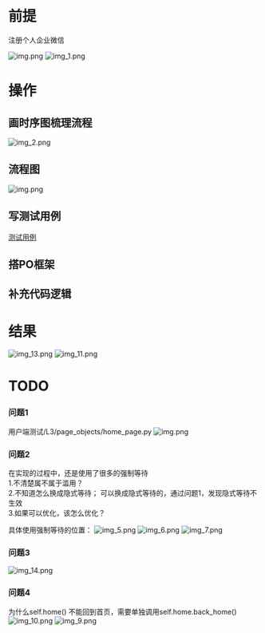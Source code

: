 # 前提

注册个人企业微信

![img.png](images/img.png)
![img_1.png](images/img_1.png)

# 操作

## 画时序图梳理流程
![img_2.png](images/img_2.png)

## 流程图
![img.png](images/img_3.png)

## 写测试用例

[测试用例](../dates/mock_data.yaml)

## 搭PO框架
## 补充代码逻辑

# 结果
![img_13.png](images/img_13.png)
![img_11.png](images/img_11.png)

# TODO
### 问题1
用户端测试/L3/page_objects/home_page.py
![img.png](images/img_4.png)

### 问题2
在实现的过程中，还是使用了很多的强制等待</br>
1.不清楚属不属于滥用？</br>
2.不知道怎么换成隐式等待； 可以换成隐式等待的，通过问题1，发现隐式等待不生效</br>
3.如果可以优化，该怎么优化？</br>

具体使用强制等待的位置：
![img_5.png](images/img_5.png)
![img_6.png](images/img_6.png)
![img_7.png](images/img_7.png)

### 问题3
![img_14.png](images/img_14.png)


### 问题4

为什么self.home() 不能回到首页，需要单独调用self.home.back_home()
![img_10.png](images/img_10.png)
![img_9.png](images/img_9.png)
